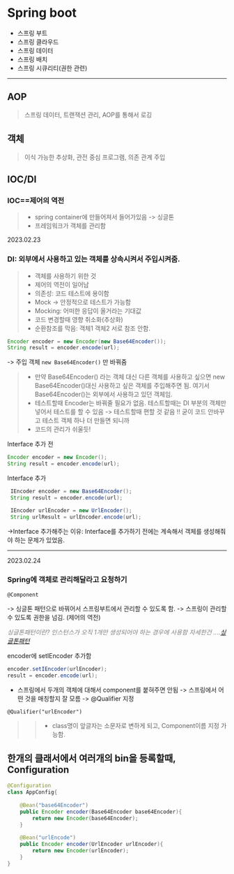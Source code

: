 # Spring boot

- 스프링 부트
- 스프링 클라우드 
- 스프링 데이터
- 스프링 배치 
- 스프링 시큐리티(권한 관련)

-----------

## AOP
 >스프링 데이터, 트랜잭션 관리, AOP를 통해서 로깅

## 객체 
>이식 가능한 추상화, 관전 중심 프로그램, 의존 관계 주입 


## IOC/DI
### IOC==제어의 역전 
>- spring container에 만들어져서 들어가있음 -> 싱글톤 
>- 프레임워크가 객체를 관리함

2023.02.23
### DI: 외부에서 사용하고 있는 객체를 상속시켜서 주입시켜줌. 
>- 객체를 사용하기 위한 것 
>- 제어의 역전이 일어남 
>- 의존성: 코드 테스트에 용이함 
>- Mock -> 안정적으로 테스트가 가능함 
>- Mocking: 어떠한 응답이 올거라는 기대값 
>- 코드 변경할때 영향 취소화(추상화)
>- 순환참조를 막음: 객체1 객체2 서로 참조 안함. 

```JAVA
Encoder encoder = new Encoder(new Base64Encoder());
String result = encoder.encode(url);
```
-> 주입 객체 `new Base64Encoder()` 만 바꿔줌 
> - 만약 Base64Encoder() 라는 객체 대신 다른 객체를 사용하고 싶으면 new Base64Encoder()대신 사용하고 싶은 객체를 주입해주면 됨. 여기서 Base64Encoder()는 외부에서 사용하고 있던 객체임. 
> - 테스트할때 Encoder는 바꿔줄 필요가 없음. 테스트할때는 DI 부분의 객체만 넣어서 테스트를 할 수 있음 -> 테스트할때 편할 것 같음 !! 굳이 코드 안바꾸고 테스트 객체 하나 더 만들면 되니까 
> - 코드의 관리가 쉬울듯! 
>

Interface 추가 전 
```JAVA
Encoder encoder = new Encoder();
String result = encoder.encode(url);
```

Interface 추가 
```JAVA
 IEncoder encoder = new Base64Encoder();
 String result = encoder.encode(url);

 IEncoder urlEncoder = new UrlEncoder();
 String urlResult = urlEncoder.encode(url);

```
->Interface 추가해주는 이유: Interface를 추가하기 전에는 계속해서 객체를 생성해줘야 하는 문제가 있었음. 

------

2023.02.24
### Spring에 객체로 관리해달라고 요청하기 
 ``` 
 @Component 
 ```
-> 싱글톤 패턴으로 바꿔어서 스프링부트에서 관리할 수 있도록 함.
-> 스프링이 관리할 수 있도록 권한을 넘김. (제어의 역전)

*<span style="color:gray"> 싱글톤패턴이란? </span>*
*<span style="color:gray"> 인스턴스가 오직 1개만 생성되어야 하는 경우에 사용함 </span>*
*<span style="color:gray"> 자세한건 ....[싱글톤패턴](https://github.com/Sunjung-Dev/MS/blob/main/SpringBoot/SingleTone.md) </span>*



encoder에 setIEncoder 추가함 
```Java
encoder.setIEncoder(urlEncoder);
result = encoder.encode(url);
```

- 스프링에서 두개의 객체에 대해서 component를 붙혀주면 안됨 ->  스프링에서 어떤 것을 매칭할지 잘 모름
-> @Qualifier 지정 
```
@Qualifier("urlEncoder")
```
>> -  class명이 앞글자는 소문자로 변하게 되고, Component이름 지정 가능함. 


## 한개의 클래서에서 여러개의 bin을 등록할때, Configuration
```java
@Configuration
class AppConfig{
    
    @Bean("base64Encoder")
    public Encoder encoder(Base64Encoder base64Encoder){
        return new Encoder(base64Encoder);
    }
    
    @Bean("urlEncode")
    public Encoder encoder(UrlEncoder urlEncoder){
        return new Encoder(urlEncoder);
    }
}   
```
